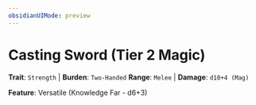 ```yaml
---
obsidianUIMode: preview
---
```

# Casting Sword (Tier 2 Magic)

**Trait**: `Strength` | **Burden**: `Two-Handed`
**Range**: `Melee` | **Damage**: `d10+4 (Mag)`

**Feature**: Versatile (Knowledge Far - d6+3)
